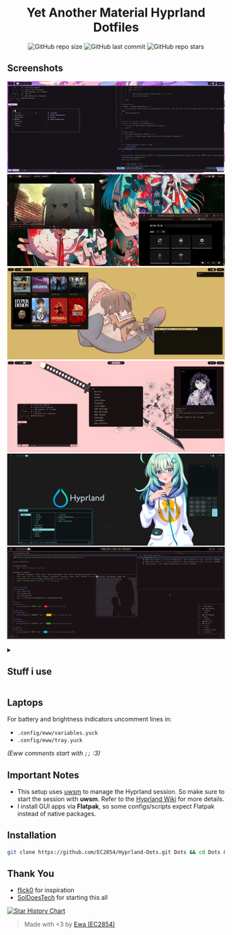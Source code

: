<div align="center">
<h1> Yet Another Material Hyprland Dotfiles </h1>
</div>

<div align="center">

![GitHub repo size](https://img.shields.io/github/repo-size/EC2854/Hyprland-Dots?style=for-the-badge&labelColor=313244&color=74c7ec)
![GitHub last commit](https://img.shields.io/github/last-commit/EC2854/Hyprland-Dots?style=for-the-badge&labelColor=313244&color=f5c2e7)
![GitHub repo stars](https://img.shields.io/github/stars/EC2854/Hyprland-Dots?style=for-the-badge&labelColor=313244&color=cdd6f4)
</div>

## Screenshots
![screenshot](./screenshots/1.png) 
![screenshot](./screenshots/2.png) 
![screenshot](./screenshots/3.png) 
![screenshot](./screenshots/4.png) 
![screenshot](./screenshots/5.png) 
![screenshot](./screenshots/6.png) 

<details>
<summary><h2>Stuff i use</h2></summary>

- Window Manager - [Hyprland](https://github.com/hyprwm/Hyprland)
- Material Color Generation - [Matugen](https://github.com/InioX/matugen)
- Panel - [eww](https://github.com/elkowar/eww)
- Launcher - [tofi](https://github.com/philj56/tofi)
- Shell - [zsh](https://zsh.org)
- Prompt - [starship](https://github.com/starship/starship)
- Terminal - [foot](https://codeberg.org/dnkl/foot)
- File Manager - [lf](https://github.com/gokcehan/lf)
- IDE - [neovim](https://github.com/neovim/neovim)
- Browser - [librewolf](https://librewolf.net) + [Firefox gnome theme](https://github.com/rafaelmardojai/firefox-gnome-theme)
- Music Player - [kew](https://github.com/ravachol/kew)
- Wallpaper daemon - [swww](https://github.com/LGFae/swww)
- Wallpapers - [Here :3](https://github.com/EC2854/wallpapers)
- font - [Meslo LGL Nerd Font](https://github.com/ryanoasis/nerd-fonts/releases/latest/download/Meslo.tar.xz)

</details>


## Laptops 
For battery and brightness indicators uncomment lines in:
- `.config/eww/variables.yuck`
- `.config/eww/tray.yuck`

*(Eww comments start with `;;` :3)*


## Important Notes
- This setup uses [uwsm](https://github.com/Vladimir-csp/uwsm) to manage the Hyprland session. So make sure to start the session with **uwsm**.  Refer to the [Hyprland Wiki](https://wiki.hyprland.org/Useful-Utilities/Systemd-start/#launching-hyprland-with-uwsm) for more details.   
- I install GUI apps via **Flatpak**, so some configs/scripts expect Flatpak instead of native packages.

## Installation
``` sh
git clone https://github.com/EC2854/Hyprland-Dots.git Dots && cd Dots && ./install.sh
```


## Thank You
- [flick0](https://github.com/flickowoa) for inspiration
- [SolDoesTech](https://github.com/SolDoesTech) for starting this all


<a href="https://star-history.com/#EC2854/Hyprland-Dots&Date">
    <picture>
        <source media="(prefers-color-scheme: dark)" srcset="https://api.star-history.com/svg?repos=EC2854/Hyprland-Dots&type=Date&theme=dark" />
        <source media="(prefers-color-scheme: light)" srcset="https://api.star-history.com/svg?repos=EC2854/Hyprland-Dots&type=Date" />
        <img alt="Star History Chart" src="https://api.star-history.com/svg?repos=EC2854/Hyprland-Dots&type=Date" />
    </picture>
</a>

> Made with <3 by [Ewa (EC2854)](https://github.com/EC2854)

